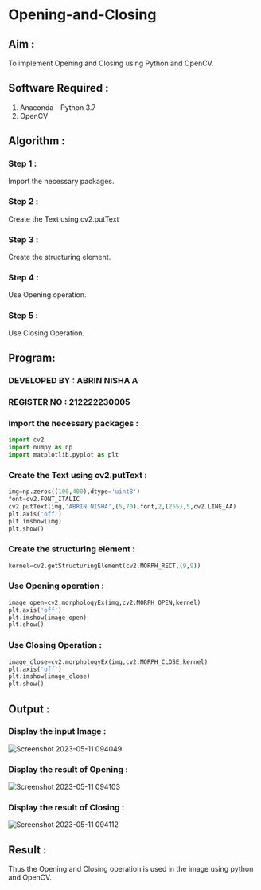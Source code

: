 # Opening-and-Closing

## Aim :

To implement Opening and Closing using Python and OpenCV.

## Software Required :

1. Anaconda - Python 3.7
2. OpenCV

## Algorithm :

### Step 1 :

Import the necessary packages.

### Step 2 :

Create the Text using cv2.putText

### Step 3 :

Create the structuring element.

### Step 4 :

Use Opening operation.

### Step 5 :

Use Closing Operation.
 
## Program:

### DEVELOPED BY : ABRIN NISHA A
### REGISTER NO : 212222230005

### Import the necessary packages :

```python
import cv2
import numpy as np
import matplotlib.pyplot as plt
```

### Create the Text using cv2.putText :

```python
img=np.zeros((100,400),dtype='uint8')
font=cv2.FONT_ITALIC
cv2.putText(img,'ABRIN NISHA',(5,70),font,2,(255),5,cv2.LINE_AA)
plt.axis('off')
plt.imshow(img)
plt.show()
```

### Create the structuring element :

```python
kernel=cv2.getStructuringElement(cv2.MORPH_RECT,(9,9))
```
### Use Opening operation :

```python
image_open=cv2.morphologyEx(img,cv2.MORPH_OPEN,kernel)
plt.axis('off')
plt.imshow(image_open)
plt.show()
```
### Use Closing Operation :

```python
image_close=cv2.morphologyEx(img,cv2.MORPH_CLOSE,kernel)
plt.axis('off')
plt.imshow(image_close)
plt.show()
```
## Output :

### Display the input Image :
![Screenshot 2023-05-11 094049](https://github.com/Abrinnisha6/Opening-and-Closing/assets/118889454/6f603718-9cf3-452f-a25c-91c0961a1111)

### Display the result of Opening :
![Screenshot 2023-05-11 094103](https://github.com/Abrinnisha6/Opening-and-Closing/assets/118889454/ee8bd52e-d679-4818-a6de-345374e18f9d)

### Display the result of Closing :
![Screenshot 2023-05-11 094112](https://github.com/Abrinnisha6/Opening-and-Closing/assets/118889454/4908f491-d49f-4d3a-8fb5-be83f6f50021)

## Result :

Thus the Opening and Closing operation is used in the image using python and OpenCV.
